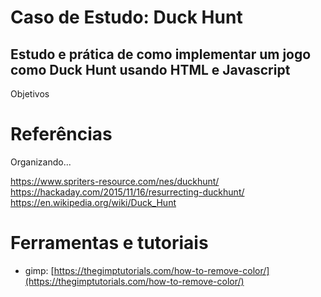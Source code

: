 # Caso de Estudo: Duck Hunt
## Estudo e prática de como implementar um jogo como Duck Hunt usando HTML e Javascript

Objetivos

# Referências

Organizando...

https://www.spriters-resource.com/nes/duckhunt/
https://hackaday.com/2015/11/16/resurrecting-duckhunt/
https://en.wikipedia.org/wiki/Duck_Hunt

# Ferramentas e tutoriais

* gimp: [https://thegimptutorials.com/how-to-remove-color/](https://thegimptutorials.com/how-to-remove-color/)